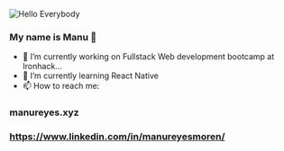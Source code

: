 
![Hello Everybody](https://res.cloudinary.com/hito-negro/image/upload/v1602177246/Home1_r3jyip.png)


### My name is Manu 👋

- 🔭 I’m currently working on Fullstack Web development bootcamp at Ironhack...
- 🌱 I’m currently learning React Native
- 📫 How to reach me: 

### manureyes.xyz
### https://www.linkedin.com/in/manureyesmoren/

<!--
**EnriqueReyesMoren/EnriqueReyesMoren** is a ✨ _special_ ✨ repository because its `README.md` (this file) appears on your GitHub profile.

Here are some ideas to get you started:

- 🔭 I’m currently working on ...
- 🌱 I’m currently learning ...
- 👯 I’m looking to collaborate on ...
- 🤔 I’m looking for help with ...
- 💬 Ask me about ...
- 📫 How to reach me: ...
- 😄 Pronouns: ...
- ⚡ Fun fact: ...
-->
